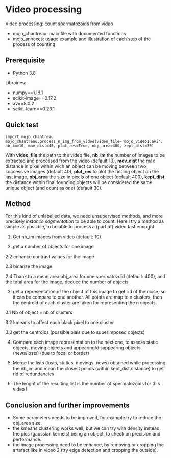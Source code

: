 # Video processing

Video processing: count spermatozoïds from video

* mojo_chantreau: main file with documented functions
* mojo_annexes: usage example and illustration of each step of the process of counting

## Prerequisite

* Python 3.8

Librairies:

* numpy==1.18.1
* scikit-image==0.17.2
* av==8.0.2
* scikit-learn==0.23.1

## Quick test

```
import mojo_chantreau
mojo_chantreau.process_n_img_from_video(video_file='mojo_video1.avi', nb_im=10, mov_dist=40, plot_res=True, obj_area=400, kept_dist=30)
```

With **video_file** the path to the video file, **nb_im** the number of images to be extracted and processed from the video (default 10), **mov_dist** the max distance in pixel within wich an object can be moving between two successive images (default 40), **plot_res** to plot the finding object on the last image, **obj_area** the size in pixels of one object (default 400), **kept_dist** the distance within final founding objects will be considered the same unique object (and count as one) (default 30).

## Method

For this kind of unlabelled data, we need unsupervised methods, and more precisely *instance segmentation* to be able to count. Here I try a method as simple as possible, to be able to process a (part of) video fast enought.

1. Get nb_im images from video (default: 10)

2. get a number of objects for one image

2.2 enhance contrast values for the image

2.3 binarize the image

2.4 Thank to a mean area obj_area for one spermatozoïd (default: 400), and the total area for the image, deduce the number of objects

3. get a representation of the object of this image to get rid of the noise, so it can be compare to one another.
All points are map to n clusters, then the centroïd of each cluster are taken for representing the n objects.

3.1 Nb of object = nb of clusters

3.2 kmeans to affect each black pixel to one cluster

3.3 get the centroïds (possible biais due to superimposed objects)

4. Compare each image representation to the next one, to assess static objects, moving objects and appearing/disappearing objects (news/losts) (due to focal or border)

5. Merge the lists (losts, statics, movings, news) obtained while processing the nb_im and mean the closest points (within kept_dist distance) to get rid of redundancies

6. The lenght of the resulting list is the number of spermatozoïds for this video !

## Conclusion and further improvements

- Some parameters needs to be improved, for example try to reduce the obj_area size.
- the kmeans clustering works well, but we can try with density instead, the pics (gaussian kernels) being an object, to check on precision and performance.
- the image processing need to be enhance, by removing or cropping the artefact like in video 2 (try edge detection and cropping the outside).


